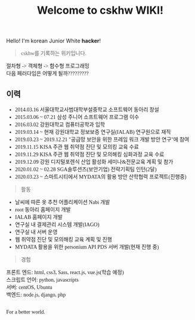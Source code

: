 ﻿---
title: Welcome to cskhw WIKI!
---
<link href="https://fonts.googleapis.com/css?family=Noto+Serif+KR&display=swap" rel="stylesheet">

Hello! I'm korean Junior White **hacker**!

<span style="font-family: 'Noto Serif Kr', serif;">

> cskhw를 기록하는 위키입니다.

절차형 -> 객체형 -> 함수형 프로그래밍<br>
다음 페러다임은 어떻게 될까?????????

## 이력

* 2014.03.16 서울대학교사범대학부설중학교 소프트웨어 동아리 창설
* 2015.03.06 ~ 07.21 삼성 주니어 소프트웨어 프로그램 이수
* 2016.03.02 강원대학교 컴퓨터공학과 입학
* 2019.03.14 ~ 현재 강원대학교 정보보증 연구실(IALAB) 연구원으로 재직
* 2019.03.23 ~ 2019.12.21 "공급망 보안을 위한 프레임 워크 개발 방안 연구"에 참여
* 2019.11.15 KISA 주관 웹 취약점 진단 및 모의킹 교육 수료
* 2019.11.29 KISA 주관 웹 취약점 진단 및 모의해킹 심화과정 교육 수료
* 2019.12.09 강원 디지털포렌식 산업 활성화 세미나&전문교육 계획 및 참가
* 2020.01.02 ~ 02.28 SGA솔루션즈(보안기업) 전략기획팀 인턴(2달)
* 2020.03.23 ~ 스마트시티에서 MYDATA의 활용 방안 산학협력 프로젝트(진행중)


> 활동

* 날씨에 따른 옷 추천 어플리케이션 Nabi 개발
* root 동아리 홈페이지 개발
* IALAB 홈페이지 개발
* 연구실 내 결제관리 시스템 개발(IAGO)
* 연구실 내 서버 운영
* 웹 취약점 진단 및 모의해킹 교육 계획 및 진행
* MYDATA 활용을 위한 personium API PDS 서버 개발(현재 진행 중)

> 경험

프론트 엔드: html, css3, Sass, react.js, vue.js(학습 예정)<br>
스크립트 언어: python, javascripts<br>
서버: centOS, Ubuntu<br>
백엔드: node.js, django, php<br>
<br>

For a better world.